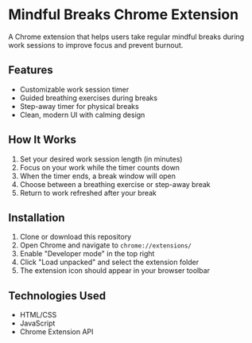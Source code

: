 # Mindful Breaks Chrome Extension

A Chrome extension that helps users take regular mindful breaks during work sessions to improve focus and prevent burnout.

## Features

- Customizable work session timer
- Guided breathing exercises during breaks
- Step-away timer for physical breaks
- Clean, modern UI with calming design

## How It Works

1. Set your desired work session length (in minutes)
2. Focus on your work while the timer counts down
3. When the timer ends, a break window will open
4. Choose between a breathing exercise or step-away break
5. Return to work refreshed after your break

## Installation

1. Clone or download this repository
2. Open Chrome and navigate to `chrome://extensions/`
3. Enable "Developer mode" in the top right
4. Click "Load unpacked" and select the extension folder
5. The extension icon should appear in your browser toolbar

## Technologies Used

- HTML/CSS
- JavaScript
- Chrome Extension API